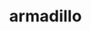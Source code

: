 ---
title: "armadillo"
layout: cache
categories: [package, develop]
meta: {"versions": ["14.0.2", "14.0.3"], "compilers": ["gcc@=12.3.0"], "oss": ["ubuntu22.04"], "platforms": ["linux"], "targets": ["x86_64_v3"], "stacks": ["root", "tutorial"], "num_specs": 10, "num_specs_by_stack": {"tutorial": 10, "root": 10}}
spec_details: [{"hash": "45wbwguzltcelgjttgmtcmwjogep6hqy", "compiler": "gcc@=12.3.0", "versions": ["14.0.2"], "os": "ubuntu22.04", "platform": "linux", "target": "x86_64_v3", "variants": ["build_system=cmake", "build_type=Release", "generator=make", "~hdf5", "~ipo", "patches=59207b1"], "stacks": ["tutorial", "root"], "size": "-", "tarball": "https://binaries.spack.io/develop/build_cache/linux-ubuntu22.04-x86_64_v3/gcc-12.3.0/armadillo-14.0.2/linux-ubuntu22.04-x86_64_v3-gcc-12.3.0-armadillo-14.0.2-45wbwguzltcelgjttgmtcmwjogep6hqy.spack"}, {"hash": "ajiw3tyshnp4grtjgpuc4426hu7prrr3", "compiler": "gcc@=12.3.0", "versions": ["14.0.2"], "os": "ubuntu22.04", "platform": "linux", "target": "x86_64_v3", "variants": ["build_system=cmake", "build_type=Release", "generator=make", "~hdf5", "~ipo", "patches=59207b1"], "stacks": ["tutorial", "root"], "size": "-", "tarball": "https://binaries.spack.io/develop/build_cache/linux-ubuntu22.04-x86_64_v3/gcc-12.3.0/armadillo-14.0.2/linux-ubuntu22.04-x86_64_v3-gcc-12.3.0-armadillo-14.0.2-ajiw3tyshnp4grtjgpuc4426hu7prrr3.spack"}, {"hash": "czsiugwzz7rhoqwkulop4irogojxn46d", "compiler": "gcc@=12.3.0", "versions": ["14.0.2"], "os": "ubuntu22.04", "platform": "linux", "target": "x86_64_v3", "variants": ["build_system=cmake", "build_type=Release", "generator=make", "~hdf5", "~ipo", "patches=59207b1"], "stacks": ["tutorial", "root"], "size": "-", "tarball": "https://binaries.spack.io/develop/build_cache/linux-ubuntu22.04-x86_64_v3/gcc-12.3.0/armadillo-14.0.2/linux-ubuntu22.04-x86_64_v3-gcc-12.3.0-armadillo-14.0.2-czsiugwzz7rhoqwkulop4irogojxn46d.spack"}, {"hash": "eyvjfqblkvkghyc6jv36rgyg57hlevv6", "compiler": "gcc@=12.3.0", "versions": ["14.0.2"], "os": "ubuntu22.04", "platform": "linux", "target": "x86_64_v3", "variants": ["build_system=cmake", "build_type=Release", "generator=make", "~hdf5", "~ipo", "patches=59207b1"], "stacks": ["tutorial", "root"], "size": "-", "tarball": "https://binaries.spack.io/develop/build_cache/linux-ubuntu22.04-x86_64_v3/gcc-12.3.0/armadillo-14.0.2/linux-ubuntu22.04-x86_64_v3-gcc-12.3.0-armadillo-14.0.2-eyvjfqblkvkghyc6jv36rgyg57hlevv6.spack"}, {"hash": "hkvnas2n6rxj2tu4225mrlmvafqqglsk", "compiler": "gcc@=12.3.0", "versions": ["14.0.2"], "os": "ubuntu22.04", "platform": "linux", "target": "x86_64_v3", "variants": ["build_system=cmake", "build_type=Release", "generator=make", "~hdf5", "~ipo", "patches=59207b1"], "stacks": ["tutorial", "root"], "size": "-", "tarball": "https://binaries.spack.io/develop/build_cache/linux-ubuntu22.04-x86_64_v3/gcc-12.3.0/armadillo-14.0.2/linux-ubuntu22.04-x86_64_v3-gcc-12.3.0-armadillo-14.0.2-hkvnas2n6rxj2tu4225mrlmvafqqglsk.spack"}, {"hash": "lxcf7fhb526dpzrhh2fhyk7ykyfhxn2a", "compiler": "gcc@=12.3.0", "versions": ["14.0.2"], "os": "ubuntu22.04", "platform": "linux", "target": "x86_64_v3", "variants": ["build_system=cmake", "build_type=Release", "generator=make", "~hdf5", "~ipo", "patches=59207b1"], "stacks": ["tutorial", "root"], "size": "-", "tarball": "https://binaries.spack.io/develop/build_cache/linux-ubuntu22.04-x86_64_v3/gcc-12.3.0/armadillo-14.0.2/linux-ubuntu22.04-x86_64_v3-gcc-12.3.0-armadillo-14.0.2-lxcf7fhb526dpzrhh2fhyk7ykyfhxn2a.spack"}, {"hash": "viw2x2ergyw4twxosvczvgjq2yadmjps", "compiler": "gcc@=12.3.0", "versions": ["14.0.2"], "os": "ubuntu22.04", "platform": "linux", "target": "x86_64_v3", "variants": ["build_system=cmake", "build_type=Release", "generator=make", "~hdf5", "~ipo", "patches=59207b1"], "stacks": ["tutorial", "root"], "size": "-", "tarball": "https://binaries.spack.io/develop/build_cache/linux-ubuntu22.04-x86_64_v3/gcc-12.3.0/armadillo-14.0.2/linux-ubuntu22.04-x86_64_v3-gcc-12.3.0-armadillo-14.0.2-viw2x2ergyw4twxosvczvgjq2yadmjps.spack"}, {"hash": "2ahy6cj6mh477l4vkpu2yynnnfmuc7jv", "compiler": "gcc@=12.3.0", "versions": ["14.0.3"], "os": "ubuntu22.04", "platform": "linux", "target": "x86_64_v3", "variants": ["build_system=cmake", "build_type=Release", "generator=make", "~hdf5", "~ipo", "patches=59207b1"], "stacks": ["tutorial", "root"], "size": "-", "tarball": "https://binaries.spack.io/develop/build_cache/linux-ubuntu22.04-x86_64_v3/gcc-12.3.0/armadillo-14.0.3/linux-ubuntu22.04-x86_64_v3-gcc-12.3.0-armadillo-14.0.3-2ahy6cj6mh477l4vkpu2yynnnfmuc7jv.spack"}, {"hash": "k4gmn5twmjblbiwebx7rgecanq3e6qwf", "compiler": "gcc@=12.3.0", "versions": ["14.0.3"], "os": "ubuntu22.04", "platform": "linux", "target": "x86_64_v3", "variants": ["build_system=cmake", "build_type=Release", "generator=make", "~hdf5", "~ipo", "patches=59207b1"], "stacks": ["tutorial", "root"], "size": "-", "tarball": "https://binaries.spack.io/develop/build_cache/linux-ubuntu22.04-x86_64_v3/gcc-12.3.0/armadillo-14.0.3/linux-ubuntu22.04-x86_64_v3-gcc-12.3.0-armadillo-14.0.3-k4gmn5twmjblbiwebx7rgecanq3e6qwf.spack"}, {"hash": "qji5rm6753rsrguow2ubw7vs77ebylxs", "compiler": "gcc@=12.3.0", "versions": ["14.0.3"], "os": "ubuntu22.04", "platform": "linux", "target": "x86_64_v3", "variants": ["build_system=cmake", "build_type=Release", "generator=make", "~hdf5", "~ipo", "patches=59207b1"], "stacks": ["tutorial", "root"], "size": "-", "tarball": "https://binaries.spack.io/develop/build_cache/linux-ubuntu22.04-x86_64_v3/gcc-12.3.0/armadillo-14.0.3/linux-ubuntu22.04-x86_64_v3-gcc-12.3.0-armadillo-14.0.3-qji5rm6753rsrguow2ubw7vs77ebylxs.spack"}]
---